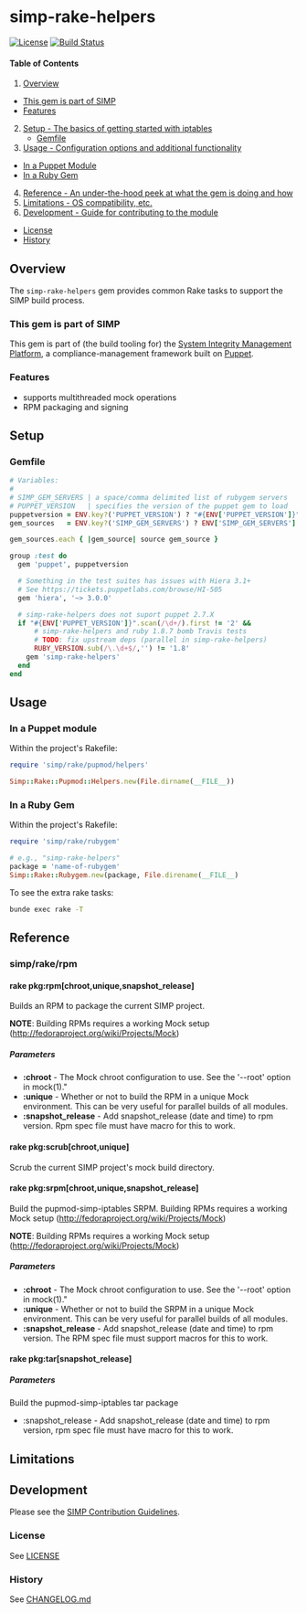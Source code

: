 # simp-rake-helpers
[![License](http://img.shields.io/:license-apache-blue.svg)](http://www.apache.org/licenses/LICENSE-2.0.html) [![Build Status](https://travis-ci.org/simp/rubygems-simp-rake-helpers.svg?branch=master)](https://travis-ci.org/simp/rubygems-simp-rake-helpers)

#### Table of Contents

1. [Overview](#overview)
  * [This gem is part of SIMP](#this-gem-is-part-of-simp)
  * [Features](#features)
2. [Setup - The basics of getting started with iptables](#setup)
   * [Gemfile](#gemfile)
3. [Usage - Configuration options and additional functionality](#usage)
  * [In a Puppet Module](#in-a-puppet-module)
  * [In a Ruby Gem](#in-a-ruby-gem)
4. [Reference - An under-the-hood peek at what the gem is doing and how](#reference)
5. [Limitations - OS compatibility, etc.](#limitations)
6. [Development - Guide for contributing to the module](#development)
  * [License](#license)
  * [History](#history)


## Overview
The `simp-rake-helpers` gem provides common Rake tasks to support the SIMP build process.

### This gem is part of SIMP
This gem is part of (the build tooling for) the [System Integrity Management Platform](https://github.com/NationalSecurityAgency/SIMP), a compliance-management framework built on [Puppet](https://puppetlabs.com/).


### Features
* supports multithreaded mock operations
* RPM packaging and signing


## Setup

### Gemfile

```ruby
# Variables:
#
# SIMP_GEM_SERVERS | a space/comma delimited list of rubygem servers
# PUPPET_VERSION   | specifies the version of the puppet gem to load
puppetversion = ENV.key?('PUPPET_VERSION') ? "#{ENV['PUPPET_VERSION']}" : '~>3'
gem_sources   = ENV.key?('SIMP_GEM_SERVERS') ? ENV['SIMP_GEM_SERVERS'].split(/[, ]+/) : ['https://rubygems.org']

gem_sources.each { |gem_source| source gem_source } 

group :test do
  gem 'puppet', puppetversion

  # Something in the test suites has issues with Hiera 3.1+
  # See https://tickets.puppetlabs.com/browse/HI-505
  gem 'hiera', '~> 3.0.0'

  # simp-rake-helpers does not suport puppet 2.7.X
  if "#{ENV['PUPPET_VERSION']}".scan(/\d+/).first != '2' &&
      # simp-rake-helpers and ruby 1.8.7 bomb Travis tests
      # TODO: fix upstream deps (parallel in simp-rake-helpers)
      RUBY_VERSION.sub(/\.\d+$/,'') != '1.8'
    gem 'simp-rake-helpers'
  end
end
```


## Usage
### In a Puppet module
Within the project's Rakefile:

```ruby
require 'simp/rake/pupmod/helpers'

Simp::Rake::Pupmod::Helpers.new(File.dirname(__FILE__))
```


### In a Ruby Gem
Within the project's Rakefile:

```ruby
require 'simp/rake/rubygem'

# e.g., "simp-rake-helpers"
package = 'name-of-rubygem'
Simp::Rake::Rubygem.new(package, File.direname(__FILE__)

```

To see the extra rake tasks:

```sh
bunde exec rake -T
```

## Reference

### simp/rake/rpm

#### rake pkg:rpm[chroot,unique,snapshot_release]
Builds an RPM to package the current SIMP project.

**NOTE**: Building RPMs requires a working Mock setup (http://fedoraproject.org/wiki/Projects/Mock)

##### Parameters

  * **:chroot** - The Mock chroot configuration to use. See the '--root' option in mock(1)."
  * **:unique** - Whether or not to build the RPM in a unique Mock environment.  This can be very useful for parallel builds of all modules.
* **:snapshot_release** - Add snapshot_release (date and time) to rpm version.  Rpm spec file must have macro for this to work.


#### rake pkg:scrub[chroot,unique]

Scrub the current SIMP project's mock build directory.


#### rake pkg:srpm[chroot,unique,snapshot_release]
Build the pupmod-simp-iptables SRPM.   Building RPMs requires a working Mock setup (http://fedoraproject.org/wiki/Projects/Mock)

**NOTE**: Building RPMs requires a working Mock setup (http://fedoraproject.org/wiki/Projects/Mock)

##### Parameters

  * **:chroot** - The Mock chroot configuration to use. See the '--root' option in mock(1)."
  * **:unique** - Whether or not to build the SRPM in a unique Mock environment.  This can be very useful for parallel builds of all modules.
  * **:snapshot_release** - Add snapshot_release (date and time) to rpm version.  The RPM spec file must support macros for this to work.

#### rake pkg:tar[snapshot_release]

##### Parameters

Build the pupmod-simp-iptables tar package
  * :snapshot_release - Add snapshot_release (date and time) to rpm version, rpm spec file must have macro for this to work.

## Limitations


## Development

Please see the [SIMP Contribution Guidelines](https://simp-project.atlassian.net/wiki/display/SD/Contributing+to+SIMP).

### License
See [LICENSE](LICENSE)


### History
See [CHANGELOG.md](CHANGELOG.md)

